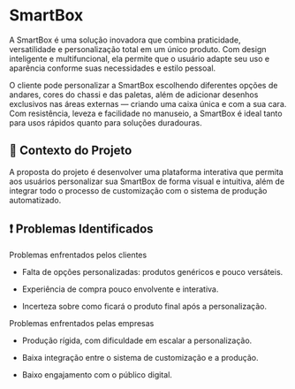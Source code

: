 # SmartBox
A SmartBox é uma solução inovadora que combina praticidade, versatilidade e personalização total em um único produto. Com design inteligente e multifuncional, ela permite que o usuário adapte seu uso e aparência conforme suas necessidades e estilo pessoal.

O cliente pode personalizar a SmartBox escolhendo diferentes opções de andares, cores do chassi e das paletas, além de adicionar desenhos exclusivos nas áreas externas — criando uma caixa única e com a sua cara. Com resistência, leveza e facilidade no manuseio, a SmartBox é ideal tanto para usos rápidos quanto para soluções duradouras.

## 📌 Contexto do Projeto
A proposta do projeto é desenvolver uma plataforma interativa que permita aos usuários personalizar sua SmartBox de forma visual e intuitiva, além de integrar todo o processo de customização com o sistema de produção automatizado.

## ❗ Problemas Identificados
 Problemas enfrentados pelos clientes
- Falta de opções personalizadas: produtos genéricos e pouco versáteis.

- Experiência de compra pouco envolvente e interativa.

- Incerteza sobre como ficará o produto final após a personalização.

Problemas enfrentados pelas empresas
- Produção rígida, com dificuldade em escalar a personalização.

- Baixa integração entre o sistema de customização e a produção.

- Baixo engajamento com o público digital.
